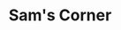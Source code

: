 ---
layout: home
title: "Sam's Corner"
tags: [samuel gagnon-hartman, gagnon-hartman, physics, phd, mcgill, bishops]
description: Machine learning for health & science at Columbia University.
---